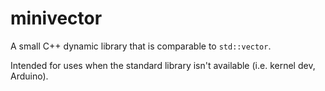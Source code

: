 # minivector
A small C++ dynamic library that is comparable to `std::vector`.

Intended for uses when the standard library isn't available (i.e. kernel dev, Arduino).
